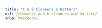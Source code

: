 ```yaml
---
title: "C & B Cleaners & Hatters"
url: /denver/c-und-b-cleaners-und-hatters/
shop: Wäscherei
---
```

